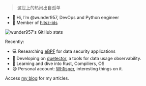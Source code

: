 > 这世上的热闹出自孤单

- 👋 Hi, I’m @wunder957, DevOps and Python engineer
- 👷‍ Member of [hitsz-ids](https://github.com/hitsz-ids)

![wunder957's GitHub stats](https://github-readme-stats.vercel.app/api?username=wunder957&count_private=true)

Recently:

- 💻 Researching [eBPF](https://ebpf.io/) for data security applications
- 🔧 Developing on [duetector](https://github.com/hitsz-ids/duetector), a tools for data usage observability.
- 📕 Learning and dive into Rust, Compiliers, OS
- 😄 Personal account: [Wh1isper](https://github.com/Wh1isper/), interesting things on it.

Access [my blog](https://wh1isper.github.io/) for my articles.

